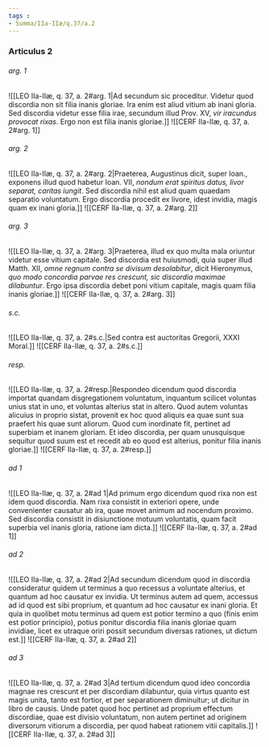 ```yaml
---
tags : 
- Summa/IIa-IIæ/q.37/a.2
---
```


### Articulus 2

###### arg. 1
![[LEO IIa-IIæ, q. 37, a. 2#arg. 1|Ad secundum sic proceditur. Videtur quod discordia non sit filia inanis gloriae. Ira enim est aliud vitium ab inani gloria. Sed discordia videtur esse filia irae, secundum illud Prov. XV, *vir iracundus provocat rixas*. Ergo non est filia inanis gloriae.]]
![[CERF IIa-IIæ, q. 37, a. 2#arg. 1]]

###### arg. 2
![[LEO IIa-IIæ, q. 37, a. 2#arg. 2|Praeterea, Augustinus dicit, super Ioan., exponens illud quod habetur Ioan. VII, *nondum erat spiritus datus, livor separat, caritas iungit*. Sed discordia nihil est aliud quam quaedam separatio voluntatum. Ergo discordia procedit ex livore, idest invidia, magis quam ex inani gloria.]]
![[CERF IIa-IIæ, q. 37, a. 2#arg. 2]]

###### arg. 3
![[LEO IIa-IIæ, q. 37, a. 2#arg. 3|Praeterea, illud ex quo multa mala oriuntur videtur esse vitium capitale. Sed discordia est huiusmodi, quia super illud Matth. XII, *omne regnum contra se divisum desolabitur*, dicit Hieronymus, *quo modo concordia parvae res crescunt, sic discordia maximae dilabuntur*. Ergo ipsa discordia debet poni vitium capitale, magis quam filia inanis gloriae.]]
![[CERF IIa-IIæ, q. 37, a. 2#arg. 3]]

###### s.c.
![[LEO IIa-IIæ, q. 37, a. 2#s.c.|Sed contra est auctoritas Gregorii, XXXI Moral.]]
![[CERF IIa-IIæ, q. 37, a. 2#s.c.]]

###### resp.
![[LEO IIa-IIæ, q. 37, a. 2#resp.|Respondeo dicendum quod discordia importat quandam disgregationem voluntatum, inquantum scilicet voluntas unius stat in uno, et voluntas alterius stat in altero. Quod autem voluntas alicuius in proprio sistat, provenit ex hoc quod aliquis ea quae sunt sua praefert his quae sunt aliorum. Quod cum inordinate fit, pertinet ad superbiam et inanem gloriam. Et ideo discordia, per quam unusquisque sequitur quod suum est et recedit ab eo quod est alterius, ponitur filia inanis gloriae.]]
![[CERF IIa-IIæ, q. 37, a. 2#resp.]]

###### ad 1
![[LEO IIa-IIæ, q. 37, a. 2#ad 1|Ad primum ergo dicendum quod rixa non est idem quod discordia. Nam rixa consistit in exteriori opere, unde convenienter causatur ab ira, quae movet animum ad nocendum proximo. Sed discordia consistit in disiunctione motuum voluntatis, quam facit superbia vel inanis gloria, ratione iam dicta.]]
![[CERF IIa-IIæ, q. 37, a. 2#ad 1]]

###### ad 2
![[LEO IIa-IIæ, q. 37, a. 2#ad 2|Ad secundum dicendum quod in discordia consideratur quidem ut terminus a quo recessus a voluntate alterius, et quantum ad hoc causatur ex invidia. Ut terminus autem ad quem, accessus ad id quod est sibi proprium, et quantum ad hoc causatur ex inani gloria. Et quia in quolibet motu terminus ad quem est potior termino a quo (finis enim est potior principio), potius ponitur discordia filia inanis gloriae quam invidiae, licet ex utraque oriri possit secundum diversas rationes, ut dictum est.]]
![[CERF IIa-IIæ, q. 37, a. 2#ad 2]]

###### ad 3
![[LEO IIa-IIæ, q. 37, a. 2#ad 3|Ad tertium dicendum quod ideo concordia magnae res crescunt et per discordiam dilabuntur, quia virtus quanto est magis unita, tanto est fortior, et per separationem diminuitur; ut dicitur in libro de causis. Unde patet quod hoc pertinet ad proprium effectum discordiae, quae est divisio voluntatum, non autem pertinet ad originem diversorum vitiorum a discordia, per quod habeat rationem vitii capitalis.]]
![[CERF IIa-IIæ, q. 37, a. 2#ad 3]]

